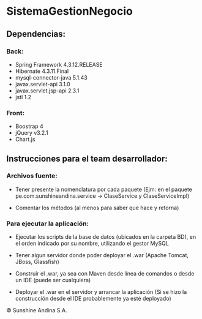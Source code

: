 # SistemaGestionNegocio  

## Dependencias:  

### Back:  

* Spring Framework 4.3.12.RELEASE
* Hibernate 4.3.11.Final
* mysql-connector-java 5.1.43
* javax.servlet-api 3.1.0
* javax.servlet.jsp-api 2.3.1
* jstl 1.2

### Front:  

* Boostrap 4
* jQuery v3.2.1
* Chart.js

## Instrucciones para el team desarrollador:

### Archivos fuente:

* Tener presente la nomenclatura por cada paquete (Ejm: en el paquete pe.com.sunshineandina.service -> ClaseService y ClaseServiceImpl)

* Comentar los métodos (al menos para saber que hace y retorna)

### Para ejecutar la aplicación:

* Ejecutar los scripts de la base de datos (ubicados en la carpeta BD), en el orden indicado por su nombre, utilizando el gestor MySQL

* Tener algun servidor donde poder deployar el .war (Apache Tomcat, JBoss, Glassfish)

* Construir el .war, ya sea con Maven desde línea de comandos o desde un IDE (puede ser cualquiera)

* Deployar el .war en el servidor y arrancar la aplicación (Si se hizo la construcción desde el IDE probablemente ya esté deployado)


&copy; Sunshine Andina S.A.

